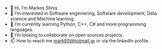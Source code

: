 - 👋 Hi, I’m Markos Stinis
- 👀 I’m interested in Software enginnering, Software development, Data science and Machine learning.
- 🌱 I’m currently learning Python, C++, C# and more programming languages.
- 💞️ I’m looking to collaborate on open sources projects.
- 📫 How to reach me mark93@hotmail.gr or via the linkedIn profile.

<!---
Mark93st/Mark93st is a ✨ special ✨ repository because its `README.md` (this file) appears on your GitHub profile.
You can click the Preview link to take a look at your changes.
--->
